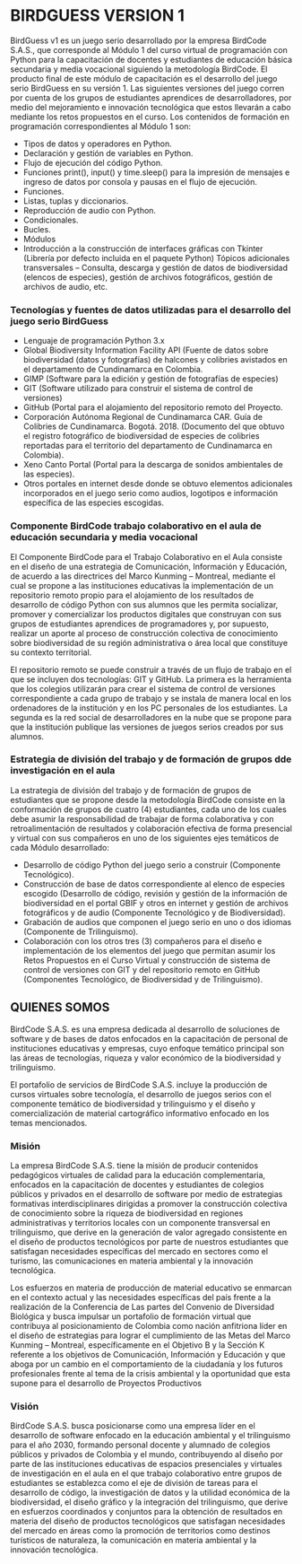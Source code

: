 # BIRDGUESS VERSION 1

BirdGuess v1 es un juego serio desarrollado por la empresa BirdCode S.A.S., que corresponde al Módulo 1 del curso virtual de programación con Python para la capacitación de docentes y estudiantes de educación básica secundaria y media vocacional siguiendo la metodología BirdCode. El producto final de este módulo de capacitación es el desarrollo del juego serio BirdGuess en su versión 1. Las siguientes versiones del juego corren por cuenta de los grupos de estudiantes aprendices de desarrolladores, por medio del mejoramiento e innovación tecnológica que estos llevarán a cabo mediante los retos propuestos en el curso. Los contenidos de formación en programación correspondientes al Módulo 1 son:


* Tipos de datos y operadores en Python.
* Declaración y gestión de variables en Python.
* Flujo de ejecución del código Python.
* Funciones print(), input() y time.sleep() para la impresión de mensajes e ingreso de datos por consola y pausas en el flujo de ejecución.
* Funciones.
* Listas, tuplas y diccionarios.
* Reproducción de audio con Python.
* Condicionales.
* Bucles.
* Módulos
* Introducción a la construcción de interfaces gráficas con Tkinter (Librería por defecto incluida en el paquete Python)
  Tópicos adicionales transversales – Consulta, descarga y gestión de datos de biodiversidad (elencos de especies), gestión de archivos              fotográficos, gestión de archivos de audio, etc.


### Tecnologías y fuentes de datos utilizadas para el desarrollo del juego serio BirdGuess

* Lenguaje de programación Python 3.x
* Global Biodiversity Information Facility API (Fuente de datos sobre biodiversidad (datos y fotografías) de halcones y colibries avistados en el departamento de Cundinamarca en Colombia.
* GIMP (Software para la edición y gestión de fotografías de especies)
* GIT (Software utilizado para construir el sistema de control de versiones)
* GitHub (Portal para el alojamiento del repositorio remoto del Proyecto.
* Corporación Autónoma Regional de Cundinamarca CAR. Guía de Colibries de Cundinamarca. Bogotá. 2018. (Documento del que obtuvo el registro fotográfico de biodiversidad de especies de colibries reportadas para el territorio del departamento de Cundinamarca en Colombia).
* Xeno Canto Portal (Portal para la descarga de sonidos ambientales de las especies).
* Otros portales en internet desde donde se obtuvo elementos adicionales incorporados en el juego serio como audios, logotipos e información específica de las especies escogidas.


### Componente BirdCode trabajo colaborativo en el aula de educación secundaria y media vocacional

El Componente BirdCode para el Trabajo Colaborativo en el Aula consiste en el diseño de una estrategia de Comunicación, Información y Educación, de acuerdo a las directrices del Marco Kunming – Montreal, mediante el cual se propone a las instituciones educativas la implementación de un repositorio remoto propio para el alojamiento de los resultados de desarrollo de código Python con sus alumnos que les permita socializar, promover y comercializar los productos digitales que construyan con sus grupos de estudiantes aprendices de programadores y, por supuesto, realizar un aporte al proceso de construcción colectiva de conocimiento sobre biodiversidad de su región administrativa o área local que constituye su contexto territorial. 

El repositorio remoto se puede construir a través de un flujo de trabajo en el que se incluyen dos tecnologías: GIT y GitHub. La primera es la herramienta que los colegios utilizarán para crear el sistema de control de versiones correspondiente a cada grupo de trabajo y se instala de manera local en los ordenadores de la institución y en los PC personales de los estudiantes. La segunda es la red social de desarrolladores en la nube que se propone para que la institución publique las versiones de juegos serios creados por sus alumnos.  


### Estrategia de división del trabajo y de formación de grupos dde investigación en el aula

La estrategia de división del trabajo y de formación de grupos de estudiantes que se propone desde la metodología BirdCode consiste en la conformación de grupos de cuatro (4) estudiantes, cada uno de los cuales debe asumir la responsabilidad de trabajar de forma colaborativa y con retroalimentación de resultados y colaboración efectiva de forma presencial y virtual con sus compañeros en uno de los siguientes ejes temáticos de cada Módulo desarrollado:

* Desarrollo de código Python del juego serio a construir (Componente Tecnológico).
* Construcción de base de datos correspondiente al elenco de especies escogido (Desarrollo de código, revisión y gestión de la información de biodiversidad en el portal GBIF y otros en internet y gestión de archivos fotográficos y de audio (Componente Tecnológico y de Biodiversidad).
* Grabación de audios que componen el juego serio en uno o dos idiomas (Componente de Trilinguismo).
* Colaboración con los otros tres (3) compañeros para el diseño e implementación de los elementos del juego que permitan asumir los Retos Propuestos en el Curso Virtual y construcción de sistema de control de versiones con GIT y del repositorio remoto en GitHub (Componentes Tecnológico, de Biodiversidad y de Trilinguismo).


## QUIENES SOMOS

BirdCode S.A.S. es una empresa dedicada al desarrollo de soluciones de software y de bases de datos enfocados en la capacitación de personal de instituciones educativas y empresas, cuyo enfoque temático principal son las áreas de tecnologías, riqueza y valor económico de la biodiversidad y trilinguismo.

El portafolio de servicios de BirdCode S.A.S. incluye la producción de cursos virtuales sobre tecnología, el desarrollo de juegos serios con el componente temático de biodiversidad y trilinguismo y el diseño y comercialización de material cartográfico informativo enfocado en los temas mencionados.

### Misión

La empresa BirdCode S.A.S. tiene la misión de producir contenidos pedagógicos virtuales de calidad para la educación complementaria, enfocados en la capacitación de docentes y estudiantes de colegios públicos y privados en el desarrollo de software por medio de estrategias formativas interdisciplinares dirigidas a promover la construcción colectiva de conocimiento sobre la riqueza de biodiversidad en regiones administrativas y territorios locales con un componente transversal en trilinguismo, que derive en la generación de valor agregado consistente en el diseño de productos tecnológicos por parte de nuestros estudiantes que satisfagan necesidades específicas del mercado en sectores como el turismo, las comunicaciones en materia ambiental y la innovación tecnológica.

Los esfuerzos en materia de producción de material educativo se enmarcan en el contexto actual y las necesidades específicas del país frente a la realización de la Conferencia de Las partes del Convenio de Diversidad Biológica y busca impulsar un portafolio de formación virtual que contribuya al posicionamiento de Colombia como nación anfitriona líder en el diseño de estrategias para lograr el cumplimiento de las Metas del Marco Kunming – Montreal, específicamente en el Objetivo B y la Sección K referente a los objetivos de Comunicación, Información y Educación y que aboga por un cambio en el comportamiento de la ciudadanía y los futuros profesionales frente al tema de la crisis ambiental y la oportunidad que esta supone para el desarrollo de Proyectos Productivos


### Visión

BirdCode S.A.S. busca posicionarse como una empresa líder en el desarrollo de software enfocado en la educación ambiental y el trilinguismo para el año 2030, formando personal docente y alumnado de colegios públicos y privados de Colombia y el mundo, contribuyendo al diseño por parte de las instituciones educativas de espacios presenciales y virtuales de investigación en el aula en el que trabajo colaborativo entre grupos de estudiantes se establezca como el eje de división de tareas para el desarrollo de código, la investigación de datos y la utilidad económica de la biodiversidad, el diseño gráfico y la integración del trilinguismo, que derive en esfuerzos coordinados y conjuntos para la obtención de resultados en materia del diseño de productos tecnológicos que satisfagan necesidades del mercado en áreas como la promoción de territorios como destinos turísticos de naturaleza, la comunicación en materia ambiental y la innovación tecnológica.   



